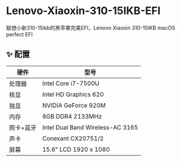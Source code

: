 # Lenovo-Xiaoxin-310-15IKB-EFI
联想小新310-15ikb的黑苹果完美EFI，Lenovo Xiaoxin 310-15IKB macOS perfect EFI

## ✨ 配置
| 硬件      | 型号                             |
|-----------|----------------------------------|
| 处理器    | Intel Core i7-7500U              |
| 核显      | Intel HD Graphics 620            |
| 独显      | NVIDIA GeForce 920M              |
| 内存      | 8GB DDR4 2133MHz                 |
| 网卡+蓝牙 | Intel Dual Band Wireless-AC 3165 |
| 声卡      | Conexant CX20751/2               |
| 屏幕      | 15.6" LCD 1920 x 1080            |
